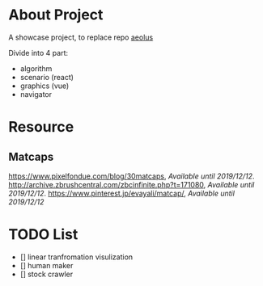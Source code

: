 
# About Project
A showcase project, to replace repo [aeolus](https://github.com/Astroleander/weboratory)

Divide into 4 part:
- algorithm
- scenario (react)
- graphics (vue)
- navigator

# Resource
## Matcaps
https://www.pixelfondue.com/blog/30matcaps, *Available until 2019/12/12*.
http://archive.zbrushcentral.com/zbcinfinite.php?t=171080, *Available until 2019/12/12*.
https://www.pinterest.jp/evayali/matcap/, *Available until 2019/12/12*

# TODO List
+ [] linear tranfromation visulization
+ [] human maker
+ [] stock crawler
